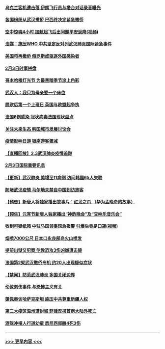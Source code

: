 #### [乌克兰客机遭击落 伊朗飞行员与塔台对话录音曝光](../pages/prog202/a102768645.md?t=02041355) 
#### [各国纷纷从武汉撤侨 巴西终决定紧急撤侨](../pages/prog202/a102768630.md?t=02041355) 
#### [空中惊魂4小时 加航起飞后出问题平安返降(视频)](../pages/prog202/a102768601.md?t=02041355) 
#### [法媒：施压WHO 中共坚定反对列武汉肺炎国际紧急事件](../pages/prog202/a102768584.md?t=02041355) 
#### [美国将再撤侨 俄罗斯或驱逐外国感染者](../pages/prog202/a102768247.md?t=02041355) 
#### [2月3日时事拼盘](../pages/prog202/a102768402.md?t=02041355) 
#### [哥本哈根灯光节 为最黑暗季节涂上色彩](../pages/prog202/a102768369.md?t=02041355) 
#### [武汉人：我只为母亲要一个床位](../pages/prog202/a102768250.md?t=02041355) 
#### [脱欧后第一个上班日 英国与欧盟起争执](../pages/prog202/a102768252.md?t=02041355) 
#### [法国6例感染 冠状病毒法国现状盘点](../pages/prog202/a102768157.md?t=02041355) 
#### [关注未来生态 韩国城市发展讨论会](../pages/prog202/a102768153.md?t=02041355) 
#### [疫情影响日游 银座游客骤减](../pages/prog202/a102768160.md?t=02041355) 
#### [【直播回放】2.3武汉肺炎疫情追踪](../pages/prog202/a102768128.md?t=02041355) 
#### [2月3日国际重要讯息](../pages/prog202/a102767896.md?t=02041355) 
#### [【更新】武汉肺炎 美增至11病例 访问韩国65人失联](../pages/prog202/a102758911.md?t=02041355) 
#### [防堵武汉疫情 马尔地夫禁自中国到访旅客](../pages/prog202/a102767847.md?t=02041355) 
#### [【预告】新唐人将独家播出故事片：红龙之爪 （华为孟晚舟的故事）](../pages/prog202/a102767728.md?t=02041355) 
#### [【预告】元宵节新唐人独家播出“神韵晚会”及“交响乐音乐会”](../pages/prog202/a102767674.md?t=02041355) 
#### [收到可疑纸箱 中驻马国领事馆急报警 引爆后竟是口罩(视频)](../pages/prog202/a102767695.md?t=02041355) 
#### [烟喷7000公尺 日本口永良部岛火山喷发](../pages/prog202/a102767687.md?t=02041355) 
#### [提前出狱又犯案 伦敦恐攻3伤凶嫌遭击毙](../pages/prog202/a102767635.md?t=02041355) 
#### [法国第2架武汉撤侨专机 约20人出现疑似症状](../pages/prog202/a102767617.md?t=02041355) 
#### [【禁闻】防范武汉肺炎  多国关闭边界](../pages/prog202/a102767542.md?t=02041355) 
#### [伦敦刺伤事件 与恐怖主义有关](../pages/prog202/a102767509.md?t=02041355) 
#### [蓬佩奥访哈萨克斯坦 施压中共尊重新疆人权](../pages/prog202/a102767395.md?t=02041355) 
#### [第二大疫区温州遭封城 菲律宾报首例大陆外死亡](../pages/prog202/a102767388.md?t=02041355) 
#### [酒驾冲撞人行道幼童 悉尼西郊酿4死3伤](../pages/prog202/a102767238.md?t=02041355) 

----
#### [ >>> 更早内容 <<< ](../indexes/prog202-earlier.md)
